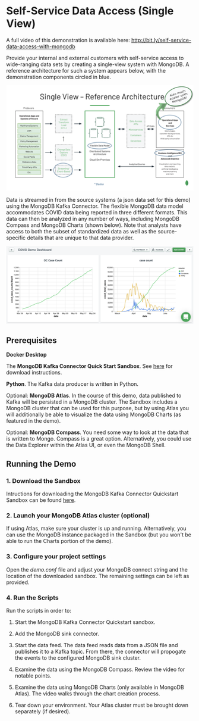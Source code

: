 # Self-Service Data Access (Single View)

A full video of this demonstration is available here: <http://bit.ly/self-service-data-access-with-mongodb>

Provide your internal and external customers with self-service access to wide-ranging data sets by creating a single-view system with MongoDB. A reference architecture for such a system appears below, with the demonstration components circled in blue. 

<img src="images/demo-architecture-and-components.png" alt="Demo Architecture and Components" width="650"/>

Data is streamed in from the source systems (a json data set for this demo) using the MongoDB Kafka Connector. The flexible MongoDB data model accommodates COVID data being reported in three different formats. This data can then be analyzed in any number of ways, including MongoDB Compass and MongoDB Charts (shown below). Note that analysts have access to both the subset of standardized data as well as the source-specific details that are unique to that data provider.

<img src="images/screenshot-charts.png" alt="Screenshot - MongoDB Charts" width="650"/>

## Prerequisites

**Docker Desktop**

The **MongoDB Kafka Connector Quick Start Sandbox**. See [here](https://www.mongodb.com/docs/kafka-connector/current/quick-start/) for download instructions. 

**Python**. The Kafka data producer is written in Python. 

Optional: **MongoDB Atlas**. In the course of this demo, data published to Kafka will be persisted in a MongoDB cluster. The Sandbox includes a MongoDB cluster that can be used for this purpose, but by using Atlas you will additionally be able to visualize the data using MongoDB Charts (as featured in the demo). 

Optional: **MongoDB Compass**. You need some way to look at the data that is written to Mongo. Compass is a great option. Alternatively, you could use the Data Explorer within the Atlas UI, or even the MongoDB Shell.

## Running the Demo

### 1. Download the Sandbox

Intructions for downloading the MongoDB Kafka Connector Quickstart Sandbox can be found [here](https://www.mongodb.com/docs/kafka-connector/current/quick-start/).

### 2. Launch your MongoDB Atlas cluster (optional)

If using Atlas, make sure your cluster is up and running. Alternatively, you can use the MongoDB instance packaged in the Sandbox (but you won't be able to run the Charts portion of the demo).

### 3. Configure your project settings

Open the *demo.conf* file and adjust your MongoDB connect string and the location of the downloaded sandbox. The remaining settings can be left as provided.

### 4. Run the Scripts

Run the scripts in order to:

1. Start the MongoDB Kafka Connector Quickstart sandbox.

2. Add the MongoDB sink connector.

3. Start the data feed. The data feed reads data from a JSON file and publishes it to a Kafka topic. From there, the connector will propogate the events to the configured MongoDB sink cluster.

4. Examine the data using the MongoDB Compass. Review the video for notable points.

5. Examine the data using MongoDB Charts (only available in MongoDB Atlas). The video walks through the chart creation process.

6. Tear down your environment. Your Atlas cluster must be brought down separately (if desired).

